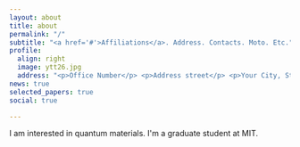 ```yaml
---
layout: about
title: about
permalink: "/"
subtitle: "<a href='#'>Affiliations</a>. Address. Contacts. Moto. Etc."
profile:
  align: right
  image: ytt26.jpg
  address: "<p>Office Number</p> <p>Address street</p> <p>Your City, State 12345</p>\n"
news: true
selected_papers: true
social: true

---
```

I am interested in quantum materials. I'm a graduate student at MIT.